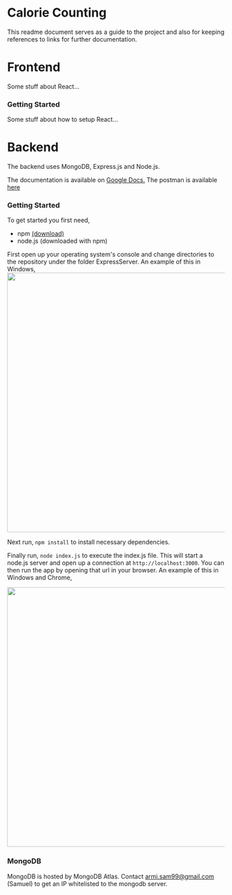# Calorie Counting
This readme document serves as a guide to the project and also for keeping references to links for further documentation.

# Frontend
Some stuff about React...
### Getting Started
Some stuff about how to setup React...

# Backend
The backend uses MongoDB, Express.js and Node.js. 

The documentation is available on [Google Docs.](https://docs.google.com/document/d/1IGp-tKLyITR1by4X_w0z_eS_EsLMuYM4Ql3BN7xiJkg/edit#)
The postman is available [here](https://www.getpostman.com/collections/799caafcdf17f9fd0bc5)

### Getting Started
To get started you first need,
- npm [(download)](https://www.npmjs.com/get-npm)
- node.js (downloaded with npm) 

First open up your operating system's console and change directories to the repository under the folder ExpressServer. An example of this in Windows,<br>
<img src="http://samuelarminana.com/u/16f5c0219-e753-4e80-acb9-b51ff2104fdc.png" width="600">

Next run, `npm install` to install necessary dependencies.

Finally run, `node index.js` to execute the index.js file. This will start a node.js server and open up a connection at `http://localhost:3000`. You can then run the app by opening that url in your browser. An example of this in Windows and Chrome,<br>

<img src="http://samuelarminana.com/u/15f08ea74-8967-4e2b-b53e-bd9339c074db.png" width="600">

### MongoDB
MongoDB is hosted by MongoDB Atlas.
Contact armi.sam99@gmail.com (Samuel) to get an IP whitelisted to the mongodb server.

